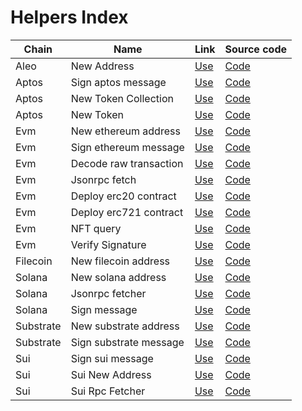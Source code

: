 # Helpers Index

| Chain     | Name                   | Link                                                           | Source code                                   |
| --------- | ---------------------- | -------------------------------------------------------------- | --------------------------------------------- |
| Aleo      | New Address            | [Use](https://web3helpers.xyz/apps/aleo/new-address)           | [Code](pages/apps/aleo/new-address)           |
| Aptos     | Sign aptos message     | [Use](https://web3helpers.xyz/apps/aptos/sign-message)         | [Code](pages/apps/aptos/sign-message)         |
| Aptos     | New Token Collection   | [Use](https://web3helpers.xyz/apps/aptos/new-collection)       | [Code](pages/apps/aptos/new-collection)       |
| Aptos     | New Token              | [Use](https://web3helpers.xyz/apps/aptos/new-token)            | [Code](pages/apps/aptos/new-token)            |
| Evm       | New ethereum address   | [Use](https://web3helpers.xyz/apps/evm/new-address)            | [Code](pages/apps/evm/new-address)            |
| Evm       | Sign ethereum message  | [Use](https://web3helpers.xyz/apps/evm/sign-message)           | [Code](pages/apps/evm/sign-message)           |
| Evm       | Decode raw transaction | [Use](https://web3helpers.xyz/apps/evm/decode-raw-transaction) | [Code](pages/apps/evm/decode-raw-transaction) |
| Evm       | Jsonrpc fetch          | [Use](https://web3helpers.xyz/apps/evm/jsonrpc-fetch)          | [Code](pages/apps/evm/jsonrpc-fetch)          |
| Evm       | Deploy erc20 contract  | [Use](https://web3helpers.xyz/apps/evm/deploy-erc20)           | [Code](pages/apps/evm/deploy-erc20)           |
| Evm       | Deploy erc721 contract | [Use](https://web3helpers.xyz/apps/evm/deploy-erc721)          | [Code](pages/apps/evm/deploy-erc721)          |
| Evm       | NFT query              | [Use](https://web3helpers.xyz/apps/evm/nft-query)              | [Code](pages/apps/evm/nft-query)              |
| Evm       | Verify Signature       | [Use](https://web3helpers.xyz/apps/evm/verify-signature)       | [Code](pages/apps/evm/verify-signature)       |
| Filecoin  | New filecoin address   | [Use](https://web3helpers.xyz/apps/filecoin/new-address)       | [Code](pages/apps/filecoin/new-address)       |
| Solana    | New solana address     | [Use](https://web3helpers.xyz/apps/solana/new-address)         | [Code](pages/apps/solana/new-address)         |
| Solana    | Jsonrpc fetcher        | [Use](https://web3helpers.xyz/apps/solana/jsonrpc-fetch)       | [Code](pages/apps/solana/jsonrpc-fetch)       |
| Solana    | Sign message           | [Use](https://web3helpers.xyz/apps/solana/sign-message)        | [Code](pages/apps/solana/sign-message)        |
| Substrate | New substrate address  | [Use](https://web3helpers.xyz/apps/substrate/new-address)      | [Code](pages/apps/substrate/new-address)      |
| Substrate | Sign substrate message | [Use](https://web3helpers.xyz/apps/substrate/sign-message)     | [Code](pages/apps/substrate/sign-message)     |
| Sui       | Sign sui message       | [Use](https://web3helpers.xyz/apps/sui/sign-message)           | [Code](pages/apps/sui/sign-message)           |
| Sui       | Sui New Address        | [Use](https://web3helpers.xyz/apps/sui/sui-new-address)        | [Code](pages/apps/sui/sui-new-address)        |
| Sui       | Sui Rpc Fetcher        | [Use](https://web3helpers.xyz/apps/sui/sui-rpc-fetcher)        | [Code](pages/apps/sui/sui-rpc-fetcher)        |
